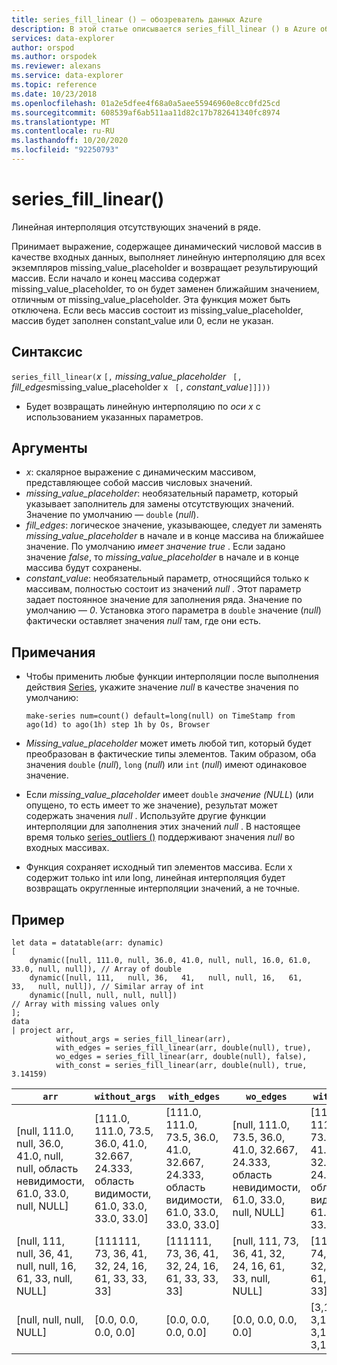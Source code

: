```yaml
---
title: series_fill_linear () — обозреватель данных Azure
description: В этой статье описывается series_fill_linear () в Azure обозреватель данных.
services: data-explorer
author: orspod
ms.author: orspodek
ms.reviewer: alexans
ms.service: data-explorer
ms.topic: reference
ms.date: 10/23/2018
ms.openlocfilehash: 01a2e5dfee4f68a0a5aee55946960e8cc0fd25cd
ms.sourcegitcommit: 608539af6ab511aa11d82c17b782641340fc8974
ms.translationtype: MT
ms.contentlocale: ru-RU
ms.lasthandoff: 10/20/2020
ms.locfileid: "92250793"
---
```

# <a name="series_fill_linear"></a>series_fill_linear()

Линейная интерполяция отсутствующих значений в ряде.

Принимает выражение, содержащее динамический числовой массив в качестве входных данных, выполняет линейную интерполяцию для всех экземпляров missing_value_placeholder и возвращает результирующий массив. Если начало и конец массива содержат missing_value_placeholder, то он будет заменен ближайшим значением, отличным от missing_value_placeholder. Эта функция может быть отключена. Если весь массив состоит из missing_value_placeholder, массив будет заполнен constant_value или 0, если не указан.  

## <a name="syntax"></a>Синтаксис

`series_fill_linear(`*x* `[,` *missing_value_placeholder* ` [,` *fill_edges*missing_value_placeholder x ` [,` *constant_value*`]]]))`
* Будет возвращать линейную интерполяцию по *оси x* с использованием указанных параметров.
 

## <a name="arguments"></a>Аргументы

* *x*: скалярное выражение с динамическим массивом, представляющее собой массив числовых значений.
* *missing_value_placeholder*: необязательный параметр, который указывает заполнитель для замены отсутствующих значений. Значение по умолчанию — `double` (*null*).
* *fill_edges*: логическое значение, указывающее, следует ли заменять *missing_value_placeholder* в начале и в конце массива на ближайшее значение. По умолчанию *имеет значение true* . Если задано значение *false*, то *missing_value_placeholder* в начале и в конце массива будут сохранены.
* *constant_value*: необязательный параметр, относящийся только к массивам, полностью состоит из значений *null* . Этот параметр задает постоянное значение для заполнения ряда. Значение по умолчанию — *0*. Установка этого параметра в `double` значение (*null*) фактически оставляет значения *null* там, где они есть.

## <a name="notes"></a>Примечания

* Чтобы применить любые функции интерполяции после выполнения действия [Series](make-seriesoperator.md), укажите значение *null* в качестве значения по умолчанию: 

    <!-- csl: https://help.kusto.windows.net:443/Samples -->
    ```kusto
    make-series num=count() default=long(null) on TimeStamp from ago(1d) to ago(1h) step 1h by Os, Browser
    ```

* *Missing_value_placeholder* может иметь любой тип, который будет преобразован в фактические типы элементов. Таким образом, оба значения `double` (*null*), `long` (*null*) или `int` (*null*) имеют одинаковое значение.
* Если *missing_value_placeholder* имеет `double` *значение (NULL*) (или опущено, то есть имеет то же значение), результат может содержать значения *null* . Используйте другие функции интерполяции для заполнения этих значений *null* . В настоящее время только [series_outliers ()](series-outliersfunction.md) поддерживают значения *null* во входных массивах.
* Функция сохраняет исходный тип элементов массива. Если x содержит только int или long, линейная интерполяция будет возвращать округленные интерполяции значений, а не точные.

## <a name="example"></a>Пример

<!-- csl: https://help.kusto.windows.net:443/Samples -->
```kusto
let data = datatable(arr: dynamic)
[
    dynamic([null, 111.0, null, 36.0, 41.0, null, null, 16.0, 61.0, 33.0, null, null]), // Array of double    
    dynamic([null, 111,   null, 36,   41,   null, null, 16,   61,   33,   null, null]), // Similar array of int
    dynamic([null, null, null, null])                                                   // Array with missing values only
];
data
| project arr, 
          without_args = series_fill_linear(arr),
          with_edges = series_fill_linear(arr, double(null), true),
          wo_edges = series_fill_linear(arr, double(null), false),
          with_const = series_fill_linear(arr, double(null), true, 3.14159)  

```

|`arr`|`without_args`|`with_edges`|`wo_edges`|`with_const`|
|---|---|---|---|---|
|[null, 111.0, null, 36.0, 41.0, null, null, область невидимости, 61.0, 33.0, null, NULL]|[111.0, 111.0, 73.5, 36.0, 41.0, 32.667, 24.333, область видимости, 61.0, 33.0, 33.0, 33.0]|[111.0, 111.0, 73.5, 36.0, 41.0, 32.667, 24.333, область видимости, 61.0, 33.0, 33.0, 33.0]|[null, 111.0, 73.5, 36.0, 41.0, 32.667, 24.333, область невидимости, 61.0, 33.0, null, NULL]|[111.0, 111.0, 73.5, 36.0, 41.0, 32.667, 24.333, область видимости, 61.0, 33.0, 33.0, 33.0]|
|[null, 111, null, 36, 41, null, null, 16, 61, 33, null, NULL]|[111111, 73, 36, 41, 32, 24, 16, 61, 33, 33, 33]|[111111, 73, 36, 41, 32, 24, 16, 61, 33, 33, 33]|[null, 111, 73, 36, 41, 32, 24, 16, 61, 33, null, NULL]|[111111, 74, 38, 41, 32, 24, 16, 61, 33, 33, 33]|
|[null, null, null, NULL]|[0.0, 0.0, 0.0, 0.0]|[0.0, 0.0, 0.0, 0.0]|[0.0, 0.0, 0.0, 0.0]|[3,14159, 3,14159, 3,14159, 3,14159]|
